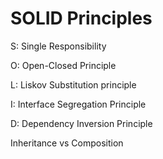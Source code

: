 # SOLID Principles


S: Single Responsibility

O: Open-Closed Principle

L: Liskov Substitution principle 

I: Interface Segregation Principle

D: Dependency Inversion Principle


Inheritance vs Composition